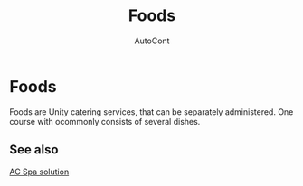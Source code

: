 ﻿---
    title: "Foods"
    author: AutoCont
    ms.date: 04/30/2018
    ms.topic: article
    ms.prod: dynamics-nav-2017
    ms.contentlocale: en
    ms.lasthandoff: 04/30/2018
---

# Foods

Foods are Unity catering services, that can be separately administered. One course with ocommonly consists of several dishes. 


## <a name="see-also"></a>See also
[AC Spa solution](ac-spa-solution.md)